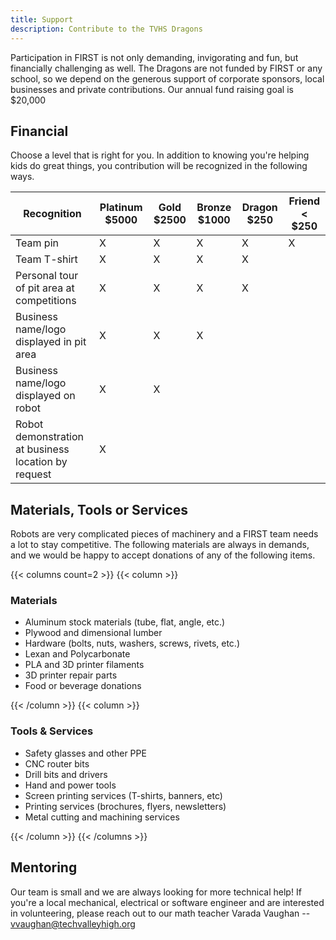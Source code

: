 ```yaml
---
title: Support
description: Contribute to the TVHS Dragons
---
```


Participation in FIRST is not only demanding, invigorating and fun, but financially challenging as well. The Dragons are not funded by FIRST or any school, so we depend on the generous support of corporate sponsors, local businesses and private contributions. Our annual fund raising goal is $20,000

## Financial

Choose a level that is right for you. In addition to knowing you're helping kids do great things, you contribution will be recognized in the following ways.

| Recognition | Platinum $5000 | Gold $2500 | Bronze $1000 | Dragon $250 | Friend < $250 |
|-------------|----------------|------------|--------------|-------------|---------------|
| Team pin                                              | X | X | X | X | X |
| Team T-shirt                                          | X | X | X | X |   |
| Personal tour of pit area at competitions             | X | X | X | X |   |
| Business name/logo displayed in pit area              | X | X | X |   |   |
| Business name/logo displayed on robot                 | X | X |   |   |   |
| Robot demonstration at business location by request   | X |   |   |   |   |

## Materials, Tools or Services

Robots are very complicated pieces of machinery and a FIRST team needs a lot to stay competitive. The following materials are always in demands, and we would be happy to accept donations of any of the following items.

{{< columns count=2 >}}
{{< column >}}

### Materials

- Aluminum stock materials (tube, flat, angle, etc.)
- Plywood and dimensional lumber
- Hardware (bolts, nuts, washers, screws, rivets, etc.)
- Lexan and Polycarbonate
- PLA and 3D printer filaments
- 3D printer repair parts
- Food or beverage donations

{{< /column >}}
{{< column >}}

### Tools & Services

- Safety glasses and other PPE
- CNC router bits
- Drill bits and drivers
- Hand and power tools
- Screen printing services (T-shirts, banners, etc)
- Printing services (brochures, flyers, newsletters)
- Metal cutting and machining services

{{< /column >}}
{{< /columns >}}

## Mentoring

Our team is small and we are always looking for more technical help! If you're a local mechanical, electrical or software engineer and are interested in volunteering, please reach out to our math teacher Varada Vaughan -- <vvaughan@techvalleyhigh.org>
